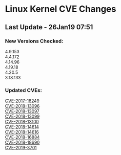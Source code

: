 
# **Linux Kernel CVE Changes**

## Last Update - 26Jan19 07:51

### **New Versions Checked:**

4.9.153  
4.4.172  
4.14.96  
4.19.18  
4.20.5  
3.18.133

### **Updated CVEs:**

[CVE-2017-18249](https://www.linuxkernelcves.com/#/cves/CVE-2017-18249)  
[CVE-2018-13096](https://www.linuxkernelcves.com/#/cves/CVE-2018-13096)  
[CVE-2018-13097](https://www.linuxkernelcves.com/#/cves/CVE-2018-13097)  
[CVE-2018-13099](https://www.linuxkernelcves.com/#/cves/CVE-2018-13099)  
[CVE-2018-13100](https://www.linuxkernelcves.com/#/cves/CVE-2018-13100)  
[CVE-2018-14614](https://www.linuxkernelcves.com/#/cves/CVE-2018-14614)  
[CVE-2018-14616](https://www.linuxkernelcves.com/#/cves/CVE-2018-14616)  
[CVE-2018-16884](https://www.linuxkernelcves.com/#/cves/CVE-2018-16884)  
[CVE-2018-18690](https://www.linuxkernelcves.com/#/cves/CVE-2018-18690)  
[CVE-2019-3701](https://www.linuxkernelcves.com/#/cves/CVE-2019-3701)  

